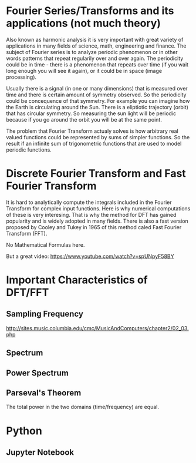 
# Fourier Series/Transforms and its applications (not much theory)

 Also known as harmonic analysis it is very important with great variety of applications in many fields of science, math, engineering and finance. The subject of Fourier series is to analyze periodic phenomenon or in other words patterns that repeat regularily over and over again. The periodicity could be in time - there is a phenomenon that repeats over time (if you wait long enough you will see it again), or it could be in space (image processing).

 Usually there is a signal (in one or many dimensions) that is measured over time and there is certain amount of symmetry observed. So the periodicity could be concequence of that symmetry. For example you can imagine how the Earth is circulating around the Sun. There is a eliptiotic trajectory (orbit) that has circular symmetry. So measuring the sun light will be periodic because if you go around the orbit you will be at the same point.

The problem that Fourier Transform actualy solves is how arbitrary real valued functions could be represented by sums of simpler functions. So the result if an infinite sum of trigonometric functions that are used to model periodic functions. 

# Discrete Fourier Transform and Fast Fourier Transform

It is hard to analytically compute the integrals included in the Fourier Transform for complex input functions. Here is why numerical computations of these is very interesing. That is why the method for DFT has gained popularity and is widely adopted in many fields. There is also a fast version proposed by Cooley and Tukey in 1965 of this method caled Fast Fourier Transform (FFT). 

No Mathematical Formulas here. 

But a great video:
https://www.youtube.com/watch?v=spUNpyF58BY

# Important Characteristics of DFT/FFT

## Sampling Frequency

http://sites.music.columbia.edu/cmc/MusicAndComputers/chapter2/02_03.php

## Spectrum

## Power Spectrum

## Parseval's Theorem

The total power in the two domains (time/frequency) are equal.

# Python

## Jupyter Notebook